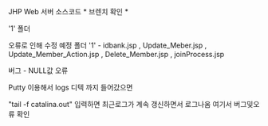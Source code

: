 JHP Web 서버 소스코드  * 브렌치 확인 *

'1' 폴더

오류로 인해 수정 예정 폴더 '1' -  idbank.jsp  , Update_Meber.jsp , Update_Member_Action.jsp , Delete_Member.jsp , joinProcess.jsp


버그 - NULL값 오류

Putty 이용해서 logs 디텍 까지 들어갔으면

"tail -f catalina.out" 입력하면 최근로그가 계속 갱신하면서 로그나옴 여기서 버그및오류 확인
